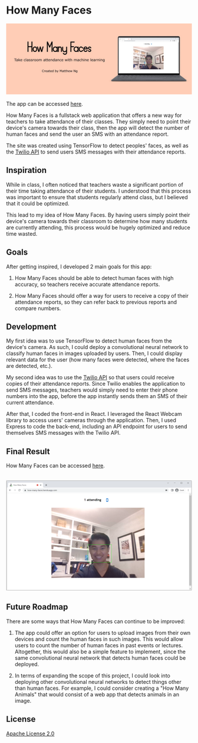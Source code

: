 # How Many Faces
![Project Banner](client/src/assets/Banner.jpg)

The app can be accessed [here](https://how-many-faces.herokuapp.com).

How Many Faces is a fullstack web application that offers a new way for teachers to take attendance of their classes. They simply need to point their device's camera towards their class, then the app will detect the number of human faces and send the user an SMS with an attendance report.

The site was created using TensorFlow to detect peoples' faces, as well as the [Twilio API](https://www.twilio.com) to send users SMS messages with their attendance reports.

## Inspiration

While in class, I often noticed that teachers waste a significant portion of their time taking attendance of their students. I understood that this process was important to ensure that students regularly attend class, but I believed that it could be optimized.

This lead to my idea of How Many Faces. By having users simply point their device's camera towards their classroom to determine how many students are currently attending, this process would be hugely optimized and reduce time wasted.

## Goals

After getting inspired, I developed 2 main goals for this app:

1. How Many Faces should be able to detect human faces with high accuracy, so teachers receive accurate attendance reports.

2. How Many Faces should offer a way for users to receive a copy of their attendance reports, so they can refer back to previous reports and compare numbers.

## Development

My first idea was to use TensorFlow to detect human faces from the device's camera. As such, I could deploy a convolutional neural network to classify human faces in images uploaded by users. Then, I could display relevant data for the user (how many faces were detected, where the faces are detected, etc.).

My second idea was to use the [Twilio API](https://www.twilio.com) so that users could receive copies of their attendance reports. Since Twilio enables the application to send SMS messages, teachers would simply need to enter their phone numbers into the app, before the app instantly sends them an SMS of their current attendance.

After that, I coded the front-end in React. I leveraged the React Webcam library to access users' cameras through the application. Then, I used Express to code the back-end, including an API endpoint for users to send themselves SMS messages with the Twilio API.

## Final Result

How Many Faces can be accessed [here](https://how-many-faces.herokuapp.com).

<p align="center">
  <br/>
  <img src="client/src/assets/FinalResult.PNG" />
</p>

## Future Roadmap

There are some ways that How Many Faces can continue to be improved:

1. The app could offer an option for users to upload images from their own devices and count the human faces in such images. This would allow users to count the number of human faces in past events or lectures. Altogether, this would also be a simple feature to implement, since the same convolutional neural network that detects human faces could be deployed.

2. In terms of expanding the scope of this project, I could look into deploying other convolutional neural networks to detect things other than human faces. For example, I could consider creating a "How Many Animals" that would consist of a web app that detects animals in an image.

## License

[Apache License 2.0](https://github.com/mat-ng/how-many-faces/blob/master/LICENSE)

